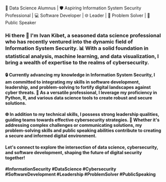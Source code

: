 
🚀 Data Science Alumnus | 🛡️ Aspiring Information System Security Professional | 💻 Software Developer | 🌐 Leader | 🧠 Problem Solver | 🎤 Public Speaker

### Hi there 👋 I'm Ivan Kibet, a seasoned data science professional who has recently ventured into the dynamic field of Information System Security. 📊 With a solid foundation in statistical analysis, machine learning, and data visualization, I bring a wealth of expertise to the realms of cybersecurity.

#### 🔒 Currently advancing my knowledge in Information System Security, I am committed to integrating my skills in software development, leadership, and problem-solving to fortify digital landscapes against cyber threats. 💼 As a versatile professional, I leverage my proficiency in Python, R, and various data science tools to create robust and secure solutions.

#### 🌐 In addition to my technical skills, I possess strong leadership qualities, guiding teams towards effective cybersecurity strategies. 🤝 Whether it's addressing complex challenges or communicating solutions, my problem-solving skills and public speaking abilities contribute to creating a secure and informed digital environment.

#### Let's connect to explore the intersection of data science, cybersecurity, and software development, shaping the future of digital security together!

#### #InformationSecurity #DataScience #Cybersecurity #SoftwareDevelopment #Leadership #ProblemSolver #PublicSpeaking
<!--
**Ivan3864/Ivan3864** is a ✨ _special_ ✨ repository because its `README.md` (this file) appears on your GitHub profile.

Here are some ideas to get you started:

- 🔭 I’m currently working on ...
- 🌱 I’m currently learning ...
- 👯 I’m looking to collaborate on ...
- 🤔 I’m looking for help with ...
- 💬 Ask me about ...
- 📫 How to reach me: ...
- 😄 Pronouns: ...
- ⚡ Fun fact: ...
-->
